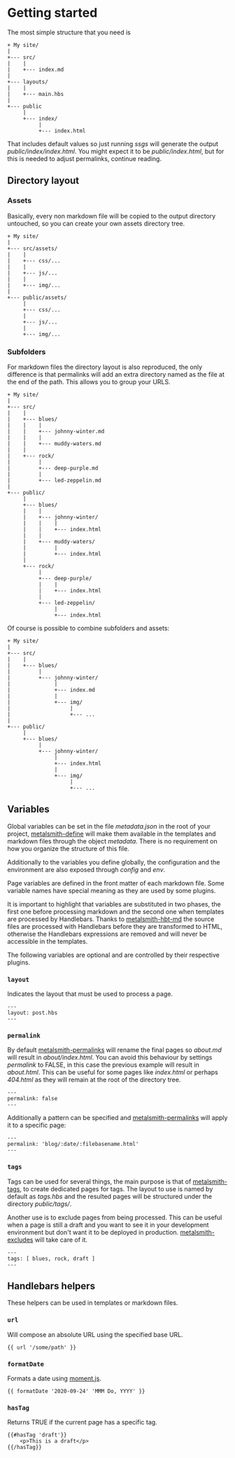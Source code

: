 # Getting started

The most simple structure that you need is

    + My site/
    |
    +--- src/
    |    |
    |    +--- index.md
    |
    +--- layouts/
    |    |
    |    +--- main.hbs
    |
    +--- public
         |
         +--- index/
              |
              +--- index.html

That includes default values so just running *ssgs* will generate the output *public/index/index.html*. You might expect it to be *public/index.html*, but for this is needed to adjust permalinks, continue reading.

## Directory layout

### Assets

Basically, every non markdown file will be copied to the output directory untouched, so you can create your own assets directory tree.

    + My site/
    |
    +--- src/assets/
    |    |
    |    +--- css/...
    |    |
    |    +--- js/...
    |    |
    |    +--- img/...
    |
    +--- public/assets/
         |
         +--- css/...
         |
         +--- js/...
         |
         +--- img/...

### Subfolders

For markdown files the directory layout is also reproduced, the only difference is that permalinks will add an extra directory named as the file at the end of the path. This allows you to group your URLS.

    + My site/
    |
    +--- src/
    |    |
    |    +--- blues/
    |    |    |
    |    |    +--- johnny-winter.md
    |    |    |
    |    |    +--- muddy-waters.md
    |    |
    |    +--- rock/
    |         |
    |         +--- deep-purple.md
    |         |
    |         +--- led-zeppelin.md
    |
    +--- public/
         |
         +--- blues/
         |    |
         |    +--- johnny-winter/
         |    |    |
         |    |    +--- index.html
         |    |
         |    +--- muddy-waters/
         |         |
         |         +--- index.html
         |
         +--- rock/
              |
              +--- deep-purple/
              |    |
              |    +--- index.html
              |
              +--- led-zeppelin/
                   |
                   +--- index.html

Of course is possible to combine subfolders and assets:

    + My site/
    |
    +--- src/
    |    |
    |    +--- blues/
    |         |
    |         +--- johnny-winter/
    |              |
    |              +--- index.md
    |              |
    |              +--- img/
    |                   |
    |                   +--- ...
    |
    +--- public/
         |
         +--- blues/
              |
              +--- johnny-winter/
                   |
                   +--- index.html
                   |
                   +--- img/
                        |
                        +--- ...

## Variables

Global variables can be set in the file *metadata.json* in the root of your project, [metalsmith-define][metalsmith-define] will make them available in the templates and markdown files through the object *metadata*. There is no requirement on how you organize the structure of this file.

Additionally to the variables you define globally, the configuration and the environment are also exposed through *config* and *env*.

Page variables are defined in the front matter of each markdown file. Some variable names have special meaning as they are used by some plugins.

It is important to highlight that variables are substituted in two phases, the first one before processing markdown and the second one when templates are processed by Handlebars. Thanks to [metalsmith-hbt-md][metalsmith-hbt-md] the source files are processed with Handlebars before they are transformed to HTML, otherwise the Handlebars expressions are removed and will never be accessible in the templates.

The following variables are optional and are controlled by their respective plugins.

### `layout`

Indicates the layout that must be used to process a page.

    ---
    layout: post.hbs
    ---

### `permalink`

By default [metalsmith-permalinks][metalsmith-permalinks] will rename the final pages so *about.md* will result in *about/index.html*. You can avoid this behaviour by settings *permalink* to FALSE, in this case the previous example will result in *about.html*. This can be useful for some pages like *index.html* or perhaps *404.html* as they will remain at the root of the directory tree.

    ---
    permalink: false
    ---

Additionally a pattern can be specified and [metalsmith-permalinks][metalsmith-permalinks] will apply it to a specific page:

    ---
    permalink: 'blog/:date/:filebasename.html'
    ---

### `tags`

Tags can be used for several things, the main purpose is that of [metalsmith-tags][metalsmith-tags], to create dedicated pages for tags. The layout to use is named by default as *tags.hbs* and the resulted pages will be structured under the directory *public/tags/*.

Another use is to exclude pages from being processed. This can be useful when a page is still a draft and you want to see it in your development environment but don't want it to be deployed in production. [metalsmith-excludes][metalsmith-excludes] will take care of it.

    ---
    tags: [ blues, rock, draft ]
    ---

## Handlebars helpers

These helpers can be used in templates or markdown files.

### `url`

Will compose an absolute URL using the specified base URL.

    {{ url '/some/path' }}

### `formatDate`

Formats a date using [moment.js][momentjs].

    {{ formatDate '2020-09-24' 'MMM Do, YYYY' }}

### `hasTag`

Returns TRUE if the current page has a specific tag.

    {{#hasTag 'draft'}}
        <p>This is a draft</p>
    {{/hasTag}}


[metalsmith-hbt-md]: https://www.npmjs.com/package/metalsmith-hbt-md
[metalsmith-define]: https://www.npmjs.com/package/metalsmith-define
[metalsmith-permalinks]: https://www.npmjs.com/package/@metalsmith/permalinks
[metalsmith-tags]: https://www.npmjs.com/package/metalsmith-tags
[metalsmith-excludes]: https://www.npmjs.com/package/metalsmith-excludes
[momentjs]: https://momentjs.com/
